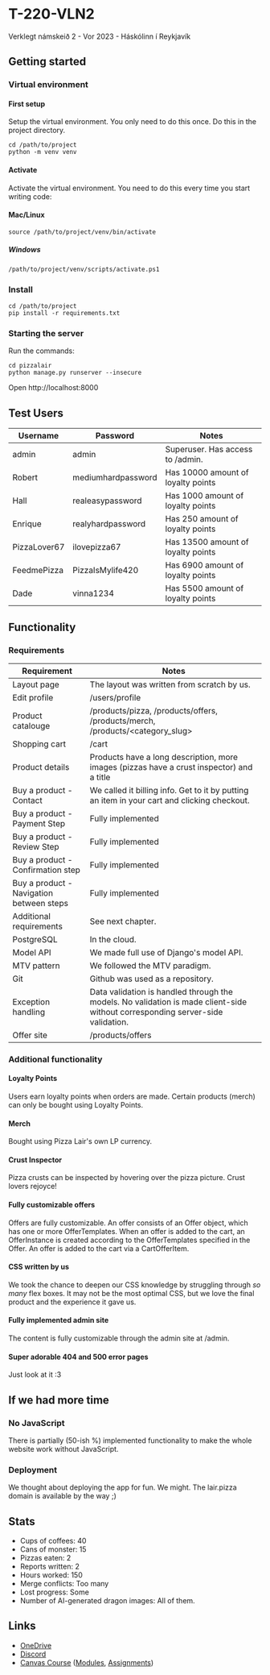 # T-220-VLN2
Verklegt námskeið 2 - Vor 2023 - Háskólinn í Reykjavík

## Getting started
### Virtual environment 
#### First setup
Setup the virtual environment. You only need to do this once. Do this in the project directory.
```
cd /path/to/project
python -m venv venv
```

#### Activate
Activate the virtual environment. You need to do this every time you start writing code:
#### Mac/Linux
```
source /path/to/project/venv/bin/activate
```

##### Windows
```
/path/to/project/venv/scripts/activate.ps1
```

### Install
```
cd /path/to/project
pip install -r requirements.txt
```

### Starting the server
Run the commands:
```
cd pizzalair
python manage.py runserver --insecure
```

Open http://localhost:8000


## Test Users
| Username | Password | Notes |
| --- | --- | --- |
| admin | admin | Superuser. Has access to /admin. |
| Robert | mediumhardpassword | Has 10000 amount of loyalty points |
| Hall | realeasypassword | Has 1000 amount of loyalty points |
| Enrique | realyhardpassword | Has 250 amount of loyalty points |
| PizzaLover67 | ilovepizza67 | Has 13500 amount of loyalty points |
| FeedmePizza | PizzaIsMylife420 | Has 6900 amount of loyalty points |
| Dade | vinna1234 | Has 5500 amount of loyalty points |

## Functionality
### Requirements
| Requirement | Notes |
| --- | --- |
| Layout page | The layout was written from scratch by us. |
| Edit profile | /users/profile |
| Product catalouge | /products/pizza, /products/offers, /products/merch, /products/<category_slug> |
| Shopping cart | /cart |
| Product details | Products have a long description, more images (pizzas have a crust inspector) and a title |
| Buy a product - Contact | We called it billing info. Get to it by putting an item in your cart and clicking checkout. |
| Buy a product - Payment Step | Fully implemented |
| Buy a product - Review Step | Fully implemented |
| Buy a product - Confirmation step | Fully implemented |
| Buy a product - Navigation between steps | Fully implemented |
| Additional requirements | See next chapter. |
| PostgreSQL | In the cloud. |
| Model API | We made full use of Django's model API. |
| MTV pattern | We followed the MTV paradigm. |
| Git | Github was used as a repository. | 
| Exception handling | Data validation is handled through the models. No validation is made client-side without corresponding server-side validation. |
| Offer site | /products/offers |

### Additional functionality
#### Loyalty Points
Users earn loyalty points when orders are made. Certain products (merch) can only be bought using Loyalty Points.
#### Merch
Bought using Pizza Lair's own LP currency.
#### Crust Inspector
Pizza crusts can be inspected by hovering over the pizza picture. Crust lovers rejoyce!
#### Fully customizable offers
Offers are fully customizable. An offer consists of an Offer object, which has one or more OfferTemplates. When an offer is added to the cart, an OfferInstance is created according to the OfferTemplates specified in the Offer. An offer is added to the cart via a CartOfferItem.
#### CSS written by us
We took the chance to deepen our CSS knowledge by struggling through *so many* flex boxes. It may not be the most optimal CSS, but we love the final product and the experience it gave us.
#### Fully implemented admin site
The content is fully customizable through the admin site at /admin.
#### Super adorable 404 and 500 error pages
Just look at it :3

## If we had more time
### No JavaScript
There is partially (50-ish %) implemented functionality to make the whole website work without JavaScript.
### Deployment
We thought about deploying the app for fun. We might. The lair.pizza domain is available by the way ;)

## Stats
* Cups of coffees: 40
* Cans of monster: 15
* Pizzas eaten: 2
* Reports written: 2
* Hours worked: 150
* Merge conflicts: Too many
* Lost progress: Some
* Number of AI-generated dragon images: All of them.

## Links
* [OneDrive](https://reykjavikuniversity-my.sharepoint.com/:f:/r/personal/bjarkit22_ru_is/Documents/T-220-VLN2?csf=1&web=1&e=mCPupA)
* [Discord](https://discord.com/channels/1099577819748638780/1099587766150508687)
* [Canvas Course](https://reykjavik.instructure.com/courses/6838) ([Modules](https://reykjavik.instructure.com/courses/6838/modules), [Assignments](https://reykjavik.instructure.com/courses/6838/assignments))
